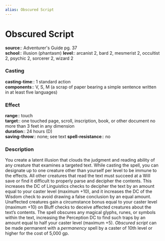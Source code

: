 ```yaml
---
alias: Obscured Script
---
```


# Obscured Script 

**source**:: Adventurer's Guide pg. 37  
**school**:: illusion (phantasm)
**level**:: arcanist 2, bard 2, mesmerist 2, occultist 2, psychic 2, sorcerer 2, wizard 2

### Casting 

**casting-time**:: 1 standard action  
**components**:: V, S, M (a scrap of paper bearing a simple sentence written in at least five languages)

### Effect 

**range**:: touch  
**target**:: one touched page, scroll, inscription, book, or other document no more than 3 feet in any dimension  
**duration**:: 24 hours (D)  
**saving-throw**:: none; see text
**spell-resistance**:: no

### Description 

You create a latent illusion that clouds the judgment and reading ability of any creature that examines a targeted text. While casting the spell, you can designate up to one creature other than yourself per level to be immune to the effects. All other creatures that read the text must succeed at a Will save or find it difficult to properly parse and decipher the contents. This increases the DC of Linguistics checks to decipher the text by an amount equal to your caster level (maximum +10), and it increases the DC of the Wisdom check to avoid drawing a false conclusion by an equal amount. Unaffected creatures gain a circumstance bonus equal to your caster level (maximum +10) on Bluff checks to deceive affected creatures about the text’s contents. The spell obscures any magical glyphs, runes, or symbols within the text, increasing the Perception DC to find such traps by an amount equal to half your caster level (maximum +5). *Obscured script* can be made permanent with a *permanency* spell by a caster of 10th level or higher for the cost of 5,000 gp.

